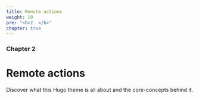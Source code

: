 ```yaml
---
title: Remote actions
weight: 10
pre: "<b>2. </b>"
chapter: true
---
```


### Chapter 2

# Remote actions

Discover what this Hugo theme is all about and the core-concepts behind it.
